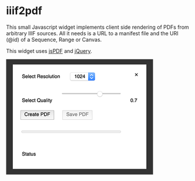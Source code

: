 # iiif2pdf

This small Javascript widget implements client side rendering of PDFs from arbitrary IIIF sources. All it needs is a URL to a manifest file and the URI (@id) of a Sequence, Range or Canvas.

This widget uses [jsPDF](https://github.com/MrRio/jsPDF) and [jQuery](https://jquery.com/).

![Widget Screenshot](images/widget.png)
